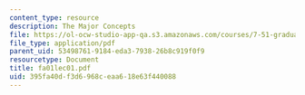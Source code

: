 ```yaml
---
content_type: resource
description: The Major Concepts
file: https://ol-ocw-studio-app-qa.s3.amazonaws.com/courses/7-51-graduate-biochemistry-fall-2001/395fa40df3d6968ceaa618e63f440088_fa01lec01.pdf
file_type: application/pdf
parent_uid: 53498761-9184-eda3-7938-26b8c919f0f9
resourcetype: Document
title: fa01lec01.pdf
uid: 395fa40d-f3d6-968c-eaa6-18e63f440088
---
```

